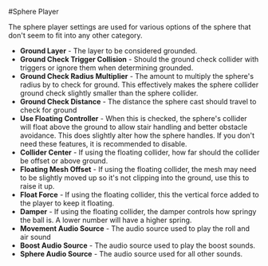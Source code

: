 #Sphere Player

The sphere player settings are used for various options of the sphere that don't seem to fit into any other category.

- **Ground Layer** - The layer to be considered grounded.
- **Ground Check Trigger Collision** - Should the ground check collider with triggers or ignore them when determining grounded.
- **Ground Check Radius Multiplier** - The amount to multiply the sphere's radius by to check for ground.  This effectively makes the sphere collider ground check slightly smaller than the sphere collider.
- **Ground Check Distance** - The distance the sphere cast should travel to check for ground
- **Use Floating Controller** - When this is checked, the sphere's collider will float above the ground to allow stair handling and better obstacle avoidance.  This does slightly alter how the sphere handles.  If you don't need these features, it is recommended to disable.
- **Collider Center** - If using the floating collider, how far should the collider be offset or above ground.
- **Floating Mesh Offset** - If using the floating collider, the mesh may need to be slightly moved up so it's not clipping into the ground, use this to raise it up.
- **Float Force** - If using the floating collider, this the vertical force added to the player to keep it floating.
- **Damper** - If using the floating collider, the damper controls how springy the ball is.  A lower number will have a higher spring.
- **Movement Audio Source** - The audio source used to play the roll and air sound
- **Boost Audio Source** - The audio source used to play the boost sounds.
- **Sphere Audio Source** - The audio source used for all other sounds.
